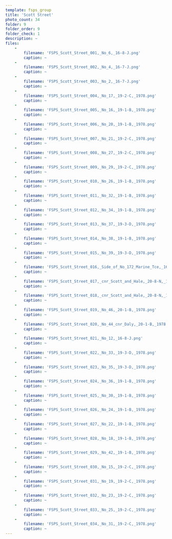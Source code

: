 ```yaml
---
template: fsps_group
title: 'Scott Street'
photo_count: 34
folder: 9
folder_order: 9
folder_check: 1
description: ~
files:
    -
        filename: 'FSPS_Scott_Street_001,_No_6,_16-8-J.png'
        caption: ~
    -
        filename: 'FSPS_Scott_Street_002,_No_4,_16-7-J.png'
        caption: ~
    -
        filename: 'FSPS_Scott_Street_003,_No_2,_16-7-J.png'
        caption: ~
    -
        filename: 'FSPS_Scott_Street_004,_No_17,_19-2-C,_1978.png'
        caption: ~
    -
        filename: 'FSPS_Scott_Street_005,_No_16,_19-1-B,_1978.png'
        caption: ~
    -
        filename: 'FSPS_Scott_Street_006,_No_20,_19-1-B,_1978.png'
        caption: ~
    -
        filename: 'FSPS_Scott_Street_007,_No_21,_19-2-C,_1978.png'
        caption: ~
    -
        filename: 'FSPS_Scott_Street_008,_No_27,_19-2-C,_1978.png'
        caption: ~
    -
        filename: 'FSPS_Scott_Street_009,_No_29,_19-2-C,_1978.png'
        caption: ~
    -
        filename: 'FSPS_Scott_Street_010,_No_26,_19-1-B,_1978.png'
        caption: ~
    -
        filename: 'FSPS_Scott_Street_011,_No_32,_19-1-B,_1978.png'
        caption: ~
    -
        filename: 'FSPS_Scott_Street_012,_No_34,_19-1-B,_1978.png'
        caption: ~
    -
        filename: 'FSPS_Scott_Street_013,_No_37,_19-3-D,_1978.png'
        caption: ~
    -
        filename: 'FSPS_Scott_Street_014,_No_38,_19-1-B,_1978.png'
        caption: ~
    -
        filename: 'FSPS_Scott_Street_015,_No_39,_19-3-D,_1978.png'
        caption: ~
    -
        filename: 'FSPS_Scott_Street_016,_Side_of_No_172_Marine_Tce,_16-7-J.png'
        caption: ~
    -
        filename: 'FSPS_Scott_Street_017,_cnr_Scott_and_Hale,_20-8-N,_1978.png'
        caption: ~
    -
        filename: 'FSPS_Scott_Street_018,_cnr_Scott_and_Hale,_20-8-N,_1978.png'
        caption: ~
    -
        filename: 'FSPS_Scott_Street_019,_No_46,_20-1-B,_1978.png'
        caption: ~
    -
        filename: 'FSPS_Scott_Street_020,_No_44_cnr_Daly,_20-1-B,_1978.png'
        caption: ~
    -
        filename: 'FSPS_Scott_Street_021,_No_12,_16-8-J.png'
        caption: ~
    -
        filename: 'FSPS_Scott_Street_022,_No_33,_19-3-D,_1978.png'
        caption: ~
    -
        filename: 'FSPS_Scott_Street_023,_No_35,_19-3-D,_1978.png'
        caption: ~
    -
        filename: 'FSPS_Scott_Street_024,_No_36,_19-1-B,_1978.png'
        caption: ~
    -
        filename: 'FSPS_Scott_Street_025,_No_30,_19-1-B,_1978.png'
        caption: ~
    -
        filename: 'FSPS_Scott_Street_026,_No_24,_19-1-B,_1978.png'
        caption: ~
    -
        filename: 'FSPS_Scott_Street_027,_No_22,_19-1-B,_1978.png'
        caption: ~
    -
        filename: 'FSPS_Scott_Street_028,_No_18,_19-1-B,_1978.png'
        caption: ~
    -
        filename: 'FSPS_Scott_Street_029,_No_42,_19-1-B,_1978.png'
        caption: ~
    -
        filename: 'FSPS_Scott_Street_030,_No_15,_19-2-C,_1978.png'
        caption: ~
    -
        filename: 'FSPS_Scott_Street_031,_No_19,_19-2-C,_1978.png'
        caption: ~
    -
        filename: 'FSPS_Scott_Street_032,_No_23,_19-2-C,_1978.png'
        caption: ~
    -
        filename: 'FSPS_Scott_Street_033,_No_25,_19-2-C,_1978.png'
        caption: ~
    -
        filename: 'FSPS_Scott_Street_034,_No_31,_19-2-C,_1978.png'
        caption: ~
---
```

